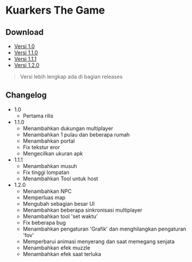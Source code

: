 # Kuarkers The Game



## Download

- [Versi 1.0](https://github.com/Riizlaah/kuarkers-g/releases/download/1.0/Kuarkers-1.0.apk)
- [Versi 1.1.0](https://github.com/Riizlaah/kuarkers-g/releases/download/1.1.0/Kuarkers-1.1.0.apk)
- [Versi 1.1.1](https://github.com/Riizlaah/kuarkers-g/releases/download/1.1.1/Kuarkers-1.1.1.apk)
- [Versi 1.2.0](https://github.com/Riizlaah/kuarkers-g/releases/download/1.2.0/Kuarkers-1.2.0.apk)
> Versi lebih lengkap ada di bagian releases



## Changelog

- 1.0
	- Pertama rilis
- 1.1.0
	- Menambahkan dukungan multiplayer
	- Menambahkan 1 pulau dan beberapa rumah
	- Menambahkan portal
	- Fix tekstur eror
 	- Mengecilkan ukuran apk
- 1.1.1
	- Menambahkan musuh
	- Fix tinggi lompatan
	- Menambahkan Tool untuk host
- 1.2.0
	- Menambahkan NPC
	- Memperluas map
	- Mengubah sebagian besar UI
	- Menambahkan beberapa sinkronisasi multiplayer
	- Menambahkan tool 'set waktu'
	- Fix beberapa bug
	- Menambahkan pengaturan 'Grafik' dan menghilangkan pengaturan 'fov'
	- Memperbarui animasi menyerang dan saat memegang  senjata
	- Menambahkan efek muzzle
	- Menambahkan efek saat terluka

